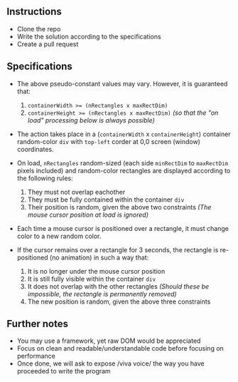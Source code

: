 Instructions
------------

- Clone the repo
- Write the solution according to the specifications
- Create a pull request

Specifications
--------------

- The above pseudo-constant values may vary. However, it is guaranteed that:

	1. `containerWidth >= (nRectangles x maxRectDim)`
	2. `containerHeight >= (nRectangles x maxRectDim)` *(so that the "on load" processing below is always possible)*

- The action takes place in a (`containerWidth` x `containerHeight`) container random-color `div` with `top-left` corder at 0,0 screen (window) coordinates.

- On load, `nRectangles` random-sized (each side `minRectDim` to `maxRectDim` pixels included) and random-color rectangles are displayed according to the following rules:

	1. They must not overlap eachother
	2. They must be fully contained within the container `div`
	3. Their position is random, given the above two constraints *(The mouse cursor position at load is ignored)*

- Each time a mouse cursor is positioned over a rectangle, it must change color to a new random color.

- If the cursor remains over a rectangle for 3 seconds, the rectangle is re-positioned (no animation) in such a way that:

	1. It is no longer under the mouse cursor position
	2. It is still fully visible within the container `div`
	3. It does not overlap with the other rectangles *(Should these be impossible, the rectangle is permanently removed)*
	4. The new position is random, given the above three constraints

Further notes
-------------

- You may use a framework, yet raw DOM would be appreciated
- Focus on clean and readable/understandable code before focusing on performance
- Once done, we will ask to expose /viva voice/ the way you have proceeded to write the program
